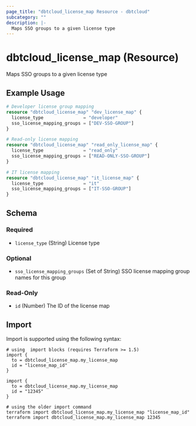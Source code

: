```yaml
---
page_title: "dbtcloud_license_map Resource - dbtcloud"
subcategory: ""
description: |-
  Maps SSO groups to a given license type
---
```


# dbtcloud_license_map (Resource)


Maps SSO groups to a given license type

## Example Usage

```terraform
# Developer license group mapping
resource "dbtcloud_license_map" "dev_license_map" {
  license_type               = "developer"
  sso_license_mapping_groups = ["DEV-SSO-GROUP"]
}

# Read-only license mapping
resource "dbtcloud_license_map" "read_only_license_map" {
  license_type               = "read_only"
  sso_license_mapping_groups = ["READ-ONLY-SSO-GROUP"]
}

# IT license mapping
resource "dbtcloud_license_map" "it_license_map" {
  license_type               = "it"
  sso_license_mapping_groups = ["IT-SSO-GROUP"]
}
```

<!-- schema generated by tfplugindocs -->
## Schema

### Required

- `license_type` (String) License type

### Optional

- `sso_license_mapping_groups` (Set of String) SSO license mapping group names for this group

### Read-Only

- `id` (Number) The ID of the license map

## Import

Import is supported using the following syntax:

```shell
# using  import blocks (requires Terraform >= 1.5)
import {
  to = dbtcloud_license_map.my_license_map
  id = "license_map_id"
}

import {
  to = dbtcloud_license_map.my_license_map
  id = "12345"
}

# using the older import command
terraform import dbtcloud_license_map.my_license_map "license_map_id"
terraform import dbtcloud_license_map.my_license_map 12345
```
